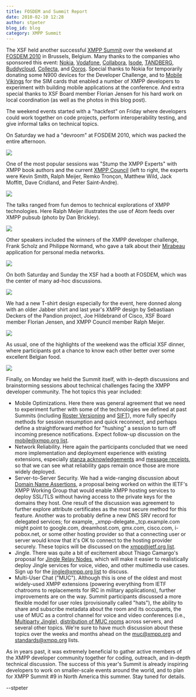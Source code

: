 ```yaml
---
title: FOSDEM and Summit Report
date: 2010-02-10 12:28
author: stpeter
blog_id: blog
category: XMPP Summit
---
```


The XSF held another successful [XMPP Summit](https://xmpp.org/summit/summit8.shtml) over the weekend at [FOSDEM 2010](http://fosdem.org/2010/) in Brussels, Belgium. Many thanks to the companies who sponsored this event: [Nokia](http://www.nokia.com/), [Vodafone](http://www.vodafone.com), [Collabora](http://collabora.co.uk/), [Isode](http://www.isode.com/), [TANDBERG](http://www.tandberg.com/), [Buddycloud](http://www.buddycloud.com/), [Collecta](http://collecta.com/), and [Ooros](http://www.ooros.com/). Special thanks to Nokia for temporarily donating some N900 devices for the Developer Challenge, and to [Mobile Vikings](http://mobilevikings.com/) for the SIM cards that enabled a number of XMPP developers to experiment with building mobile applications at the conference. And extra special thanks to XSF Board member Florian Jensen for his hard work on local coordination (as well as the photos in this blog post).

The weekend events started with a "hackfest" on Friday where developers could work together on code projects, perform interoperability testing, and give informal talks on technical topics.

On Saturday we had a "devroom" at FOSDEM 2010, which was packed the entire afternoon.

![](/images/summit8-devroom.jpg)

One of the most popular sessions was "Stump the XMPP Experts" with XMPP book authors and the current [XMPP Council](https://xmpp.org/council/) (left to right, the experts were Kevin Smith, Ralph Meijer, Remko Tronçon, Matthew Wild, Jack Moffitt, Dave Cridland, and Peter Saint-Andre).

![](/images/summit8-stump.jpg)

The talks ranged from fun demos to technical explorations of XMPP technologies. Here Ralph Meijer illustrates the use of Atom feeds over XMPP pubsub (photo by Dan Brickley).

![](/images/summit8-ralphm.jpg)

Other speakers included the winners of the XMPP developer challenge, Frank Scholz and Philippe Normand, who gave a talk about their [Mirabeau](http://coherence.beebits.net/wiki/MirabeauHowTo) application for personal media networks.

![](/images/summit8-mirabeau.jpg)

On both Saturday and Sunday the XSF had a booth at FOSDEM, which was the center of many ad-hoc discussions.

![](/images/summit8-booth.jpg)

We had a new T-shirt design especially for the event, here donned along with an older Jabber shirt and last year's XMPP design by Sebastiaan Deckers of the Pandion project, Joe Hildebrand of Cisco, XSF Board member Florian Jensen, and XMPP Council member Ralph Meijer.

![](/images/summit8-shirts.jpg)

As usual, one of the highlights of the weekend was the official XSF dinner, where participants got a chance to know each other better over some excellent Belgian food.

![](/images/summit8-dinner.jpg)

Finally, on Monday we held the Summit itself, with in-depth discussions and brainstorming sessions about technical challenges facing the XMPP developer community. The hot topics this year included:

-   Mobile Optimizations. Here there was general agreement that we need to experiment further with some of the technologies we defined at past Summits (including [Roster Versioning](https://xmpp.org/extensions/xep-0237.html) and
[SIFT](https://xmpp.org/extensions/xep-0273.html)), more fully specify methods for session resumption and quick reconnect, and perhaps define a straightforward method for "hushing" a session to turn off incoming presence notifications. Expect follow-up discussion on the [mobile@xmpp.org list](http://mail.jabber.org/mailman/listinfo/mobile).
-   Network Reliability. Here again the participants concluded that we need more implementation and deployment experience with existing extensions, especially [stanza acknowledgements](https://xmpp.org/extensions/xep-0198.html) and [message receipts](https://xmpp.org/extensions/xep-0184.html), so that we can see what reliability gaps remain once those are more widely deployed.
-   Server-to-Server Security. We had a wide-ranging discussion about [Domain Name Assertions](http://tools.ietf.org/html/draft-ietf-xmpp-dna-00), a proposal being worked on within the IETF's XMPP Working Group that would enable XMPP hosting services to deploy SSL/TLS without having access to the private keys for the domains they host. One result of the discussion was agreement to further explore attribute certificates as the most secure method for this feature. Another was to probably define a new DNS SRV record for delegated services; for example, \_xmpp-delegate.\_tcp.example.com might point to google.com, dreamhost.com, gmx.com, cisco.com, i-pobox.net, or some other hosting provider so that a connecting user or server would know that it's OK to connect to the hosting provider securely. These topics will be discussed on the [xmpp@ietf.org list](https://www.ietf.org/mailman/listinfo/xmpp).
-   Jingle. There was quite a bit of excitement about Thiago Camargo's proposal for [Jingle Relay Nodes](https://xmpp.org/extensions/inbox/jingle-nodes.html), which will make it easier to realistically deploy Jingle services for voice, video, and other multimedia use cases. Sign up for the [jingle@xmpp.org list](http://mail.jabber.org/mailman/listinfo/jingle) to discuss.
-   Multi-User Chat ("MUC"). Although this is one of the oldest and most widely-used XMPP extensions (powering everything from IETF chatrooms to replacements for IRC in military applications), further improvements are on the way. Summit participants discussed a more flexible model for user roles (provisionally called "hats"), the ability to share and subscribe metadata about the room and its occupants, the use of MUC as a control channel for voice and video conferences (i.e., [Multiparty Jingle](https://xmpp.org/extensions/xep-0272.html)), [distribution of MUC rooms](https://xmpp.org/extensions/inbox/distributedmuc.html) across servers, and several other topics. We're sure to have much discussion about these topics over the weeks and months ahead on the [muc@xmpp.org](http://mail.jabber.org/mailman/listinfo/muc) and [standards@xmpp.org](http://mail.jabber.org/mailman/listinfo/standards) lists.

As in years past, it was extremely beneficial to gather active members of the XMPP developer community together for coding, outreach, and in-depth technical discussion. The success of this year's Summit is already inspiring developers to work on smaller-scale events around the world, and to plan for XMPP Summit \#9 in North America this summer. Stay tuned for details.

--stpeter
